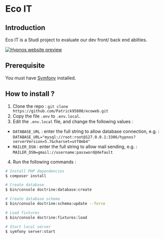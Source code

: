 # Eco IT

## Introduction

Eco IT is a Studi project to evaluate our dev front/ back end abilties.

[![Hypnos website preview](https://dummyimage.com/600x400/144778/fff.png&text=EcoIT)](https://patrick-hypnos.herokuapp.com/)


## Prerequisite

You must have <a href="https://symfony.com/download" rel="nofollow"> Symfony</a> installed.

## How to install ?

1) Clone the repo : `git clone https://github.com/Patrick95800/ecoweb.git`
2) Copy the file `.env` to `.env.local`.
3) Edit the `.env.local` file, and change the following values : 

- `DATABASE_URL` : enter the full string to allow database connection, e.g. : `DATABASE_URL="mysql://root:root@127.0.0.1:3306/hypnos?serverVersion=5.7&charset=utf8mb4"`
- `MAILER_DSN` : enter the full string to allow mail sending, e.g. : `MAILER_DSN=gmail://username:password@default`

4) Run the following commands : 
```bash
# Install PHP dependencies
$ composer install

# Create database
$ bin/console doctrine:database:create

# Create database schema
$ bin/console doctrine:schema:update --force

# Load fixtures
$ bin/console doctrine:fixtures:load

# Start local server
$ symfony server:start
```
